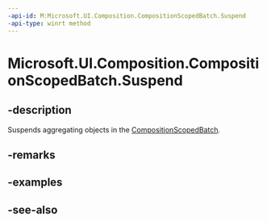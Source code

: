 ```yaml
---
-api-id: M:Microsoft.UI.Composition.CompositionScopedBatch.Suspend
-api-type: winrt method
---
```


<!-- Method syntax
public void Suspend()
-->

# Microsoft.UI.Composition.CompositionScopedBatch.Suspend

## -description
Suspends aggregating objects in the [CompositionScopedBatch](compositionscopedbatch.md).

## -remarks

## -examples

## -see-also
